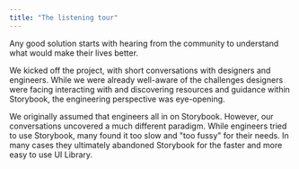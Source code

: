 ```yaml
---
title: "The listening tour"
---
```


Any good solution starts with hearing from the community to understand what would make their lives better.

We kicked off the project, with short conversations with designers and engineers. While we were already well-aware of the challenges designers were facing interacting with and discovering resources and guidance within Storybook, the engineering perspective was eye-opening.

We originally assumed that engineers all in on Storybook. However, our conversations uncovered a much different paradigm. While engineers tried to use Storybook, many found it too slow and "too fussy" for their needs. In many cases they ultimately abandoned Storybook for the faster and more easy to use UI Library.
